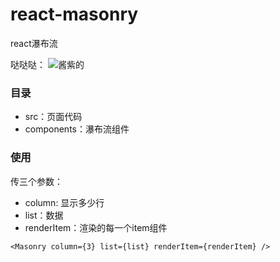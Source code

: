 # react-masonry

react瀑布流

哒哒哒：
![酱紫的](http://static.lemonof.com/react-masonry/readme.png)


### 目录
- src：页面代码
- components：瀑布流组件

### 使用

传三个参数：
- column: 显示多少行
- list：数据
- renderItem：渲染的每一个item组件

```
<Masonry column={3} list={list} renderItem={renderItem} />
```